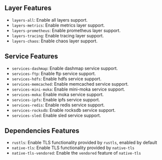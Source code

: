 ## Layer Features

- `layers-all`: Enable all layers support.
- `layers-metrics`: Enable metrics layer support.
- `layers-prometheus`: Enable prometheus layer support.
- `layers-tracing`: Enable tracing layer support.
- `layers-chaos`: Enable chaos layer support.

## Service Features

- `services-dashmap`: Enable dashmap service support.
- `services-ftp`: Enable ftp service support.
- `services-hdfs`: Enable hdfs service support.
- `services-memcached`: Enable memcached service support.
- `services-mini-moka`: Enable mini-moka service support.
- `services-moka`: Enable moka service support.
- `services-ipfs`: Enable ipfs service support.
- `services-redis`: Enable redis service support.
- `services-rocksdb`: Enable rocksdb service support.
- `services-sled`: Enable sled service support.

## Dependencies Features

- `rustls`: Enable TLS functionality provided by `rustls`, enabled by default
- `native-tls`: Enable TLS functionality provided by `native-tls`
- `native-tls-vendored`: Enable the `vendored` feature of `native-tls`
